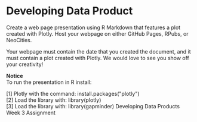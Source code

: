 # Developing Data Product
Create a web page presentation using R Markdown that features a plot created with Plotly. Host your webpage on either GitHub Pages, RPubs, or NeoCities. 

Your webpage must contain the date that you created the document, and it must contain a plot created with Plotly. We would love to see you show off your creativity!

<b>Notice</b></br>
To run the presentation in R install:</br>

  [1] Plotly with the command: install.packages("plotly")</br>
  [2] Load the library with: library(plotly)</br>
  [3] Load the library with: library(gapminder)
Developing Data Products Week 3 Assignment
